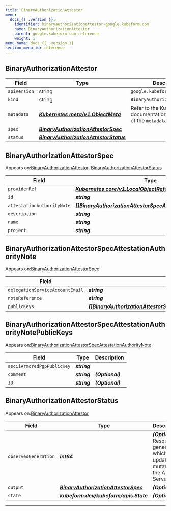 ```yaml
---
title: BinaryAuthorizationAttestor
menu:
  docs_{{ .version }}:
    identifier: binaryauthorizationattestor-google.kubeform.com
    name: BinaryAuthorizationAttestor
    parent: google.kubeform.com-reference
    weight: 1
menu_name: docs_{{ .version }}
section_menu_id: reference
---
```


## BinaryAuthorizationAttestor
| Field | Type | Description |
| ------ | ----- | ----------- |
| `apiVersion` | string | `google.kubeform.com/v1alpha1` |
|    `kind` | string | `BinaryAuthorizationAttestor` |
| `metadata` | ***[Kubernetes meta/v1.ObjectMeta](https://kubernetes.io/docs/reference/generated/kubernetes-api/v1.13/#objectmeta-v1-meta)***|Refer to the Kubernetes API documentation for the fields of the `metadata` field.|
| `spec` | ***[BinaryAuthorizationAttestorSpec](#binaryauthorizationattestorspec)***||
| `status` | ***[BinaryAuthorizationAttestorStatus](#binaryauthorizationattestorstatus)***||
## BinaryAuthorizationAttestorSpec

Appears on:[BinaryAuthorizationAttestor](#binaryauthorizationattestor), [BinaryAuthorizationAttestorStatus](#binaryauthorizationattestorstatus)

| Field | Type | Description |
| ------ | ----- | ----------- |
| `providerRef` | ***[Kubernetes core/v1.LocalObjectReference](https://kubernetes.io/docs/reference/generated/kubernetes-api/v1.13/#localobjectreference-v1-core)***||
| `id` | ***string***||
| `attestationAuthorityNote` | ***[[]BinaryAuthorizationAttestorSpecAttestationAuthorityNote](#binaryauthorizationattestorspecattestationauthoritynote)***||
| `description` | ***string***| ***(Optional)*** |
| `name` | ***string***||
| `project` | ***string***| ***(Optional)*** |
## BinaryAuthorizationAttestorSpecAttestationAuthorityNote

Appears on:[BinaryAuthorizationAttestorSpec](#binaryauthorizationattestorspec)

| Field | Type | Description |
| ------ | ----- | ----------- |
| `delegationServiceAccountEmail` | ***string***| ***(Optional)*** |
| `noteReference` | ***string***||
| `publicKeys` | ***[[]BinaryAuthorizationAttestorSpecAttestationAuthorityNotePublicKeys](#binaryauthorizationattestorspecattestationauthoritynotepublickeys)***| ***(Optional)*** |
## BinaryAuthorizationAttestorSpecAttestationAuthorityNotePublicKeys

Appears on:[BinaryAuthorizationAttestorSpecAttestationAuthorityNote](#binaryauthorizationattestorspecattestationauthoritynote)

| Field | Type | Description |
| ------ | ----- | ----------- |
| `asciiArmoredPgpPublicKey` | ***string***||
| `comment` | ***string***| ***(Optional)*** |
| `ID` | ***string***| ***(Optional)*** |
## BinaryAuthorizationAttestorStatus

Appears on:[BinaryAuthorizationAttestor](#binaryauthorizationattestor)

| Field | Type | Description |
| ------ | ----- | ----------- |
| `observedGeneration` | ***int64***| ***(Optional)*** Resource generation, which is updated on mutation by the API Server.|
| `output` | ***[BinaryAuthorizationAttestorSpec](#binaryauthorizationattestorspec)***| ***(Optional)*** |
| `state` | ***kubeform.dev/kubeform/apis.State***| ***(Optional)*** |
---
